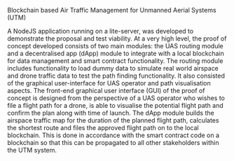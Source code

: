 Blockchain based Air Traffic Management for Unmanned Aerial Systems (UTM)

A NodeJS application running on a lite-server, was developed to demonstrate the proposal and test viability. At a very high level, the proof of concept developed consists of two main modules: the UAS routing module and a decentralised app (dApp) module to integrate with a local blockchain for data management and smart contract functionality. The routing module includes functionality to load dummy data to simulate real world airspace and drone traffic data to test the path finding functionality. It also consisted of the graphical user-interface for UAS operator and path visualisation aspects. The front-end graphical user interface (GUI) of the proof of concept is designed from the perspective of a UAS operator who wishes to file a flight path for a drone, is able to visualise the potential flight path and confirm the plan along with time of launch. The dApp module builds the airspace traffic map for the duration of the planned flight path, calculates the shortest route and files the approved flight path on to the local blockchain. This is done in accordance with the smart contract code on a blockchain so that this can be propagated to all other stakeholders within the UTM system.
